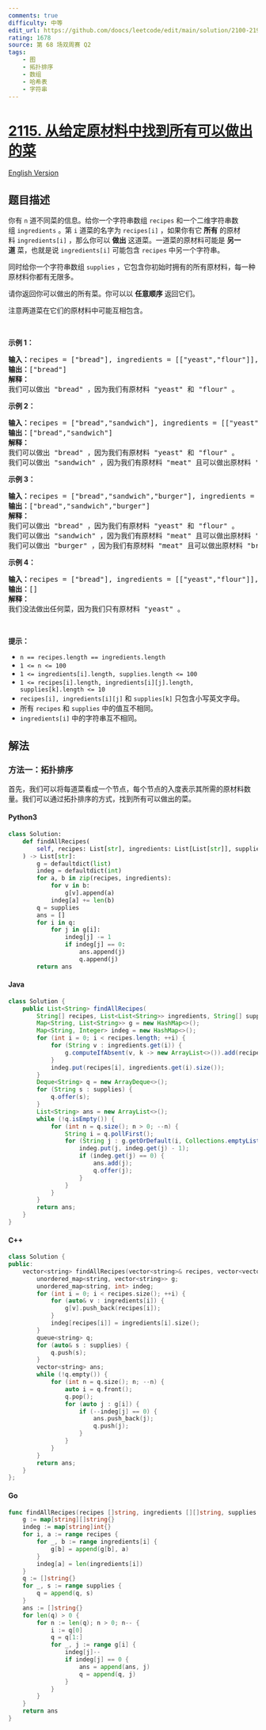 ```yaml
---
comments: true
difficulty: 中等
edit_url: https://github.com/doocs/leetcode/edit/main/solution/2100-2199/2115.Find%20All%20Possible%20Recipes%20from%20Given%20Supplies/README.md
rating: 1678
source: 第 68 场双周赛 Q2
tags:
    - 图
    - 拓扑排序
    - 数组
    - 哈希表
    - 字符串
---
```


<!-- problem:start -->

# [2115. 从给定原材料中找到所有可以做出的菜](https://leetcode.cn/problems/find-all-possible-recipes-from-given-supplies)

[English Version](/solution/2100-2199/2115.Find%20All%20Possible%20Recipes%20from%20Given%20Supplies/README_EN.md)

## 题目描述

<!-- description:start -->

<p>你有 <code>n</code>&nbsp;道不同菜的信息。给你一个字符串数组&nbsp;<code>recipes</code>&nbsp;和一个二维字符串数组&nbsp;<code>ingredients</code>&nbsp;。第&nbsp;<code>i</code>&nbsp;道菜的名字为&nbsp;<code>recipes[i]</code>&nbsp;，如果你有它&nbsp;<strong>所有</strong>&nbsp;的原材料&nbsp;<code>ingredients[i]</code>&nbsp;，那么你可以&nbsp;<strong>做出</strong>&nbsp;这道菜。一道菜的原材料可能是&nbsp;<strong>另一道</strong>&nbsp;菜，也就是说&nbsp;<code>ingredients[i]</code>&nbsp;可能包含&nbsp;<code>recipes</code>&nbsp;中另一个字符串。</p>

<p>同时给你一个字符串数组&nbsp;<code>supplies</code>&nbsp;，它包含你初始时拥有的所有原材料，每一种原材料你都有无限多。</p>

<p>请你返回你可以做出的所有菜。你可以以 <strong>任意顺序</strong>&nbsp;返回它们。</p>

<p>注意两道菜在它们的原材料中可能互相包含。</p>

<p>&nbsp;</p>

<p><strong>示例 1：</strong></p>

<pre><b>输入：</b>recipes = ["bread"], ingredients = [["yeast","flour"]], supplies = ["yeast","flour","corn"]
<b>输出：</b>["bread"]
<strong>解释：</strong>
我们可以做出 "bread" ，因为我们有原材料 "yeast" 和 "flour" 。
</pre>

<p><strong>示例 2：</strong></p>

<pre><b>输入：</b>recipes = ["bread","sandwich"], ingredients = [["yeast","flour"],["bread","meat"]], supplies = ["yeast","flour","meat"]
<b>输出：</b>["bread","sandwich"]
<strong>解释：</strong>
我们可以做出 "bread" ，因为我们有原材料 "yeast" 和 "flour" 。
我们可以做出 "sandwich" ，因为我们有原材料 "meat" 且可以做出原材料 "bread" 。
</pre>

<p><strong>示例 3：</strong></p>

<pre><b>输入：</b>recipes = ["bread","sandwich","burger"], ingredients = [["yeast","flour"],["bread","meat"],["sandwich","meat","bread"]], supplies = ["yeast","flour","meat"]
<b>输出：</b>["bread","sandwich","burger"]
<strong>解释：</strong>
我们可以做出 "bread" ，因为我们有原材料 "yeast" 和 "flour" 。
我们可以做出 "sandwich" ，因为我们有原材料 "meat" 且可以做出原材料 "bread" 。
我们可以做出 "burger" ，因为我们有原材料 "meat" 且可以做出原材料 "bread" 和 "sandwich" 。
</pre>

<p><strong>示例 4：</strong></p>

<pre><b>输入：</b>recipes = ["bread"], ingredients = [["yeast","flour"]], supplies = ["yeast"]
<b>输出：</b>[]
<strong>解释：</strong>
我们没法做出任何菜，因为我们只有原材料 "yeast" 。
</pre>

<p>&nbsp;</p>

<p><strong>提示：</strong></p>

<ul>
	<li><code>n == recipes.length == ingredients.length</code></li>
	<li><code>1 &lt;= n &lt;= 100</code></li>
	<li><code>1 &lt;= ingredients[i].length, supplies.length &lt;= 100</code></li>
	<li><code>1 &lt;= recipes[i].length, ingredients[i][j].length, supplies[k].length &lt;= 10</code></li>
	<li><code>recipes[i], ingredients[i][j]</code>&nbsp;和&nbsp;<code>supplies[k]</code>&nbsp;只包含小写英文字母。</li>
	<li>所有&nbsp;<code>recipes</code> 和&nbsp;<code>supplies</code>&nbsp;中的值互不相同。</li>
	<li><code>ingredients[i]</code>&nbsp;中的字符串互不相同。</li>
</ul>

<!-- description:end -->

## 解法

<!-- solution:start -->

### 方法一：拓扑排序

首先，我们可以将每道菜看成一个节点，每个节点的入度表示其所需的原材料数量。我们可以通过拓扑排序的方式，找到所有可以做出的菜。

<!-- tabs:start -->

#### Python3

```python
class Solution:
    def findAllRecipes(
        self, recipes: List[str], ingredients: List[List[str]], supplies: List[str]
    ) -> List[str]:
        g = defaultdict(list)
        indeg = defaultdict(int)
        for a, b in zip(recipes, ingredients):
            for v in b:
                g[v].append(a)
            indeg[a] += len(b)
        q = supplies
        ans = []
        for i in q:
            for j in g[i]:
                indeg[j] -= 1
                if indeg[j] == 0:
                    ans.append(j)
                    q.append(j)
        return ans
```

#### Java

```java
class Solution {
    public List<String> findAllRecipes(
        String[] recipes, List<List<String>> ingredients, String[] supplies) {
        Map<String, List<String>> g = new HashMap<>();
        Map<String, Integer> indeg = new HashMap<>();
        for (int i = 0; i < recipes.length; ++i) {
            for (String v : ingredients.get(i)) {
                g.computeIfAbsent(v, k -> new ArrayList<>()).add(recipes[i]);
            }
            indeg.put(recipes[i], ingredients.get(i).size());
        }
        Deque<String> q = new ArrayDeque<>();
        for (String s : supplies) {
            q.offer(s);
        }
        List<String> ans = new ArrayList<>();
        while (!q.isEmpty()) {
            for (int n = q.size(); n > 0; --n) {
                String i = q.pollFirst();
                for (String j : g.getOrDefault(i, Collections.emptyList())) {
                    indeg.put(j, indeg.get(j) - 1);
                    if (indeg.get(j) == 0) {
                        ans.add(j);
                        q.offer(j);
                    }
                }
            }
        }
        return ans;
    }
}
```

#### C++

```cpp
class Solution {
public:
    vector<string> findAllRecipes(vector<string>& recipes, vector<vector<string>>& ingredients, vector<string>& supplies) {
        unordered_map<string, vector<string>> g;
        unordered_map<string, int> indeg;
        for (int i = 0; i < recipes.size(); ++i) {
            for (auto& v : ingredients[i]) {
                g[v].push_back(recipes[i]);
            }
            indeg[recipes[i]] = ingredients[i].size();
        }
        queue<string> q;
        for (auto& s : supplies) {
            q.push(s);
        }
        vector<string> ans;
        while (!q.empty()) {
            for (int n = q.size(); n; --n) {
                auto i = q.front();
                q.pop();
                for (auto j : g[i]) {
                    if (--indeg[j] == 0) {
                        ans.push_back(j);
                        q.push(j);
                    }
                }
            }
        }
        return ans;
    }
};
```

#### Go

```go
func findAllRecipes(recipes []string, ingredients [][]string, supplies []string) []string {
	g := map[string][]string{}
	indeg := map[string]int{}
	for i, a := range recipes {
		for _, b := range ingredients[i] {
			g[b] = append(g[b], a)
		}
		indeg[a] = len(ingredients[i])
	}
	q := []string{}
	for _, s := range supplies {
		q = append(q, s)
	}
	ans := []string{}
	for len(q) > 0 {
		for n := len(q); n > 0; n-- {
			i := q[0]
			q = q[1:]
			for _, j := range g[i] {
				indeg[j]--
				if indeg[j] == 0 {
					ans = append(ans, j)
					q = append(q, j)
				}
			}
		}
	}
	return ans
}
```

<!-- tabs:end -->

<!-- solution:end -->

<!-- problem:end -->
